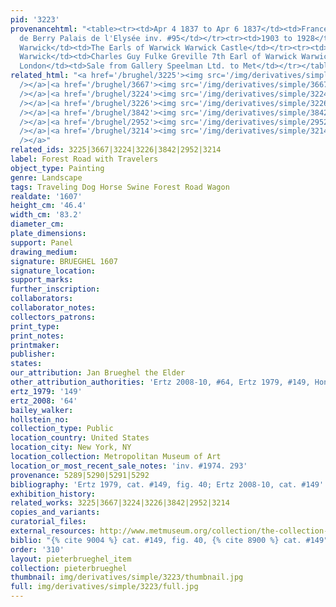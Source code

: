 ```yaml
---
pid: '3223'
provenancehtml: "<table><tr><td>Apr 4 1837 to Apr 6 1837</td><td>France Paris</td><td>Duc
  de Berry Palais de l'Elysée inv. #95</td></tr><tr><td>1903 to 1928</td><td>England
  Warwick</td><td>The Earls of Warwick Warwick Castle</td></tr><tr><td>1928 to 1974</td><td>England
  Warwick</td><td>Charles Guy Fulke Greville 7th Earl of Warwick Warwick Castle</td></tr><tr><td>1974</td><td>England
  London</td><td>Sale from Gallery Speelman Ltd. to Met</td></tr></table>"
related_html: "<a href='/brughel/3225'><img src='/img/derivatives/simple/3225/thumbnail.jpg'
  /></a>|<a href='/brughel/3667'><img src='/img/derivatives/simple/3667/thumbnail.jpg'
  /></a>|<a href='/brughel/3224'><img src='/img/derivatives/simple/3224/thumbnail.jpg'
  /></a>|<a href='/brughel/3226'><img src='/img/derivatives/simple/3226/thumbnail.jpg'
  /></a>|<a href='/brughel/3842'><img src='/img/derivatives/simple/3842/thumbnail.jpg'
  /></a>|<a href='/brughel/2952'><img src='/img/derivatives/simple/2952/thumbnail.jpg'
  /></a>|<a href='/brughel/3214'><img src='/img/derivatives/simple/3214/thumbnail.jpg'
  /></a>"
related_ids: 3225|3667|3224|3226|3842|2952|3214
label: Forest Road with Travelers
object_type: Painting
genre: Landscape
tags: Traveling Dog Horse Swine Forest Road Wagon
realdate: '1607'
height_cm: '46.4'
width_cm: '83.2'
diameter_cm:
plate_dimensions:
support: Panel
drawing_medium:
signature: BRUEGHEL 1607
signature_location:
support_marks:
further_inscription:
collaborators:
collaborator_notes:
collectors_patrons:
print_type:
print_notes:
printmaker:
publisher:
states:
our_attribution: Jan Brueghel the Elder
other_attribution_authorities: 'Ertz 2008-10, #64, Ertz 1979, #149, Honig database'
ertz_1979: '149'
ertz_2008: '64'
bailey_walker:
hollstein_no:
collection_type: Public
location_country: United States
location_city: New York, NY
location_collection: Metropolitan Museum of Art
location_or_most_recent_sale_notes: 'inv. #1974. 293'
provenance: 5289|5290|5291|5292
bibliography: 'Ertz 1979, cat. #149, fig. 40; Ertz 2008-10, cat. #149'
exhibition_history:
related_works: 3225|3667|3224|3226|3842|2952|3214
copies_and_variants:
curatorial_files:
external_resources: http://www.metmuseum.org/collection/the-collection-online/search/435810
biblio: "{% cite 9004 %} cat. #149, fig. 40, {% cite 8900 %} cat. #149"
order: '310'
layout: pieterbrueghel_item
collection: pieterbrueghel
thumbnail: img/derivatives/simple/3223/thumbnail.jpg
full: img/derivatives/simple/3223/full.jpg
---
```


